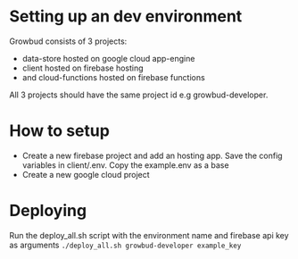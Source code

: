 # Setting up an dev environment

Growbud consists of 3 projects:
* data-store hosted on google cloud app-engine
* client hosted on firebase hosting
* and cloud-functions hosted on firebase functions

All 3 projects should have the same project id e.g growbud-developer.

# How to setup
* Create a new firebase project and add an hosting app. Save the config variables in client/.env. Copy the example.env as a base
* Create a new google cloud project

# Deploying
Run the deploy_all.sh script with the environment name and firebase api key as arguments
``` ./deploy_all.sh growbud-developer example_key ```